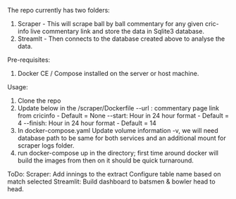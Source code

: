 The repo currently has two folders:
1. Scraper - This will scrape ball by ball commentary for any given cric-info live commentary link and store the data in Sqlite3 database.
2. Streamlt - Then connects to the database created above to analyse the data.

Pre-requisites:
1. Docker CE / Compose installed on the server or host machine.

Usage:
1. Clone the repo
2. Update below in the /scraper/Dockerfile
    --url : commentary page link from cricinfo - Default = None
    --start: Hour in 24 hour format  - Default = 4
    --finish: Hour in 24 hour format - Default = 14
3. In docker-compose.yaml
    Update volume information -v, we will need database path to be same for both services and an additional mount for scraper logs folder.
4. run docker-compose up in the directory; first time around docker will build the images from then on it should be quick turnaround.

ToDo:
Scraper:
    Add innings to the extract
    Configure table name based on match selected
Streamlit:
    Build dashboard to batsmen & bowler head to head.
